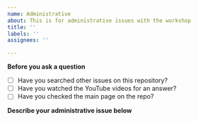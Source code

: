 ```yaml
---
name: Administrative
about: This is for administrative issues with the workshop
title: ''
labels: ''
assignees: ''

---
```


**Before you ask a question**
- [ ] Have you searched other issues on this repository?
- [ ] Have you watched the YouTube videos for an answer?
- [ ] Have you checked the main page on the repo?

**Describe your administrative issue below**
